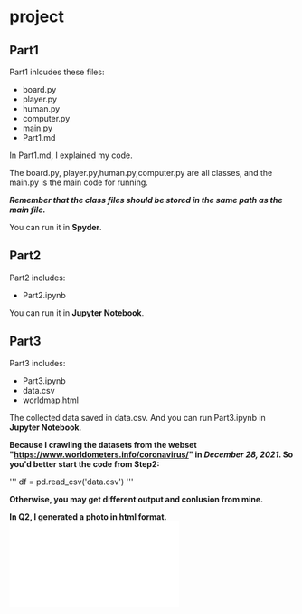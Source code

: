# project
## Part1
Part1 inlcudes these files:
* board.py
* player.py
* human.py
* computer.py
* main.py
* Part1.md

In Part1.md, I explained my code.

The board.py, player.py,human.py,computer.py are all classes, and the main.py is the main code for running.

***Remember that the class files should be stored in the same path as the main file.***

You can run it in **Spyder**.

## Part2
Part2 includes:
* Part2.ipynb

You can run it in **Jupyter Notebook**.

## Part3
Part3 includes:
* Part3.ipynb
* data.csv
* worldmap.html

The collected data saved in data.csv. And you can run Part3.ipynb in **Jupyter Notebook**.

**Because I crawling the datasets from the webset "https://www.worldometers.info/coronavirus/" in ***December 28, 2021***. So you'd better start the code from Step2:**

  '''
  df = pd.read_csv('data.csv')
  '''

**Otherwise, you may get different output and conlusion from mine.**

**In Q2, I generated a photo in html format.**
![image](file:///E:/MSC/SDPA/coursework/worldmap.html)
